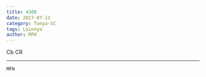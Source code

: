 ```yaml
---
title: 4300
date: 2017-07-11
category: Tanya-SC
tags: Lainnya
author: MFH
---
```


Cb CR

---



`MFH`
